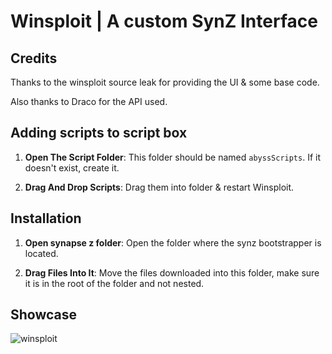 # Winsploit | A custom SynZ Interface

## Credits
Thanks to the winsploit source leak for providing the UI & some base code.

Also thanks to Draco for the API used.

## Adding scripts to script box

1. **Open The Script Folder**: This folder should be named `abyssScripts`. If it doesn't exist, create it.

2. **Drag And Drop Scripts**: Drag them into folder & restart Winsploit.

## Installation

1. **Open synapse z folder**: Open the folder where the synz bootstrapper is located.

2. **Drag Files Into It**: Move the files downloaded into this folder, make sure it is in the root of the folder and not nested.

## Showcase

![winsploit](https://cdn.discordapp.com/attachments/1266427603645108284/1278861034110718123/image.png?ex=66d257a6&is=66d10626&hm=374662853c844d0025611ce31d61475032242c75aaddadf85f7f85dae75dd068&)
